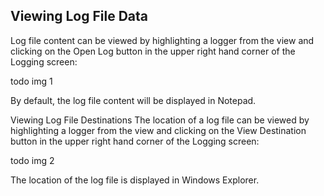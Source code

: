 ## Viewing Log File Data

Log file content can be viewed by highlighting a logger from the view and clicking on the Open Log button in the upper right hand corner of the Logging screen:

todo img 1

By default, the log file content will be displayed in Notepad.

Viewing Log File Destinations
The location of a log file can be viewed by highlighting a logger from the view and clicking on the View Destination button in the upper right hand corner of the Logging screen:

todo img 2

The location of the log file is displayed in Windows Explorer.

